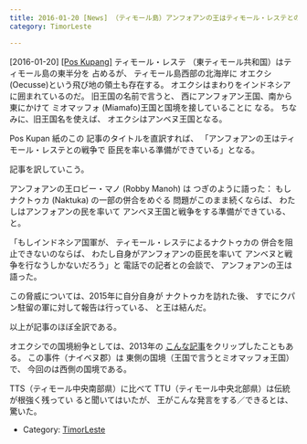 ```yaml
---
title: 2016-01-20 [News] （ティモール島）アンフォアンの王はティモール・レステとの戦争への準備はできている 
category: TimorLeste

---
```


[2016-01-20] [[Pos Kupang]](http://dlvr.it/DKdwqm)  ティモール・レステ
（東ティモール共和国）はティモール島の東半分を
占めるが、
ティモール島西部の北海岸に
オエクシ (Oecusse)という飛び地の領土も存在する。
オエクシはまわりをインドネシアに囲まれているのだ。
旧王国の名前で言うと、
西にアンフォアン王国、南から東にかけて
ミオマッフォ (Miamafo)王国と国境を接していることに
なる。
ちなみに、旧王国名を使えば、
オエクシはアンベヌ王国となる。

 Pos Kupan 紙のこの
記事のタイトルを直訳すれば、
「アンフォアンの王はティモール・レステとの戦争で
臣民を率いる準備ができている」となる。

 記事を訳していこう。

 アンフォアンの王ロビー・マノ (Robby Manoh) は
つぎのように語った：
もしナクトゥカ (Naktuka) の一部の併合をめぐる
問題がこのまま続くならば、
わたしはアンフォアンの民を率いて
アンベヌ王国と戦争をする準備ができている、と。

 「もしインドネシア国軍が、
ティモール・レステによるナクトゥカの
併合を阻止できないのならば、
わたし自身がアンフォアンの臣民を率いて
アンベヌと戦争を行なうしかないだろう」と
電話での記者との会談で、
アンフォアンの王は語った。

 この脅威については、2015年に自分自身が
ナクトゥカを訪れた後、
すでにクパン駐留の軍に対して報告は行っている、
と王は結んだ。

 以上が記事のほぼ全訳である。

 オエクシでの国境紛争としては、2013年の
[こんな記事](http://bunjin6.hus.osaka-u.ac.jp/~satoshi/private/diary/2013-10-19-1.html)をクリップしたこともある。
この事件（ナイベヌ郡）は
東側の国境（王国で言うとミオマッフォ王国）で、
今回のは西側の国境である。

 TTS（ティモール中央南部県）に比べて
TTU（ティモール中央北部県）は伝統が根強く残ってい
ると聞いてはいたが、
王がこんな発言をする／できるとは、
驚いた。

- Category: [TimorLeste](https://merapano.github.io/categories.html#TimorLeste)

